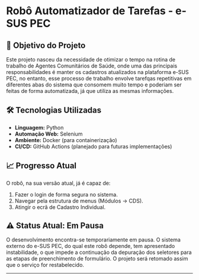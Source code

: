 # Robô Automatizador de Tarefas - e-SUS PEC

## 🎯 Objetivo do Projeto

Este projeto nasceu da necessidade de otimizar o tempo na rotina de trabalho de Agentes Comunitários de Saúde, onde uma das principais responsabilidades é manter os cadastros atualizados na plataforma e-SUS PEC, no entanto, esse processo de trabalho envolve tarefqas repetitivas em diferentes abas do sistema que consomem muito tempo e poderiam ser feitas de forma automatizada, já que utiliza as mesmas informações. 
  
  ## 🛠️ Tecnologias Utilizadas

* **Linguagem:** Python
* **Automação Web:** Selenium
* **Ambiente:** Docker (para containerização)
* **CI/CD:** GitHub Actions (planejado para futuras implementações)

## 📈 Progresso Atual

O robô, na sua versão atual, já é capaz de:
1.  Fazer o login de forma segura no sistema.
2.  Navegar pela estrutura de menus (Módulos -> CDS).
3.  Atingir o ecrã de Cadastro Individual.

## ⚠️ Status Atual: Em Pausa

O desenvolvimento encontra-se temporariamente em pausa. O sistema externo do e-SUS PEC, do qual este robô depende, tem apresentado instabilidade, o que impede a continuação da depuração dos seletores para as etapas de preenchimento de formulário. O projeto será retomado assim que o serviço for restabelecido.



---


